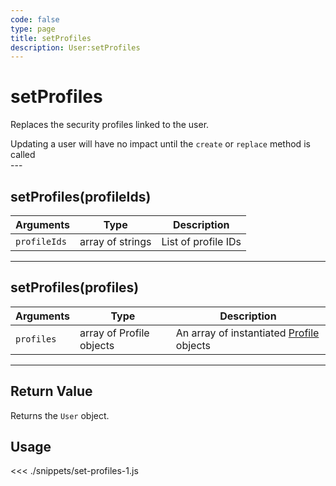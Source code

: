 ```yaml
---
code: false
type: page
title: setProfiles
description: User:setProfiles
---
```


# setProfiles

Replaces the security profiles linked to the user.

<div class="alert alert-info">
Updating a user will have no impact until the <code>create</code> or <code>replace</code> method is called
</div>
---

## setProfiles(profileIds)

| Arguments    | Type             | Description         |
| ------------ | ---------------- | ------------------- |
| `profileIds` | array of strings | List of profile IDs |

---

## setProfiles(profiles)

| Arguments  | Type                     | Description                                                   |
| ---------- | ------------------------ | ------------------------------------------------------------- |
| `profiles` | array of Profile objects | An array of instantiated [Profile](/sdk/js/5/core-classes/profile) objects |

---

## Return Value

Returns the `User` object.

## Usage

<<< ./snippets/set-profiles-1.js
